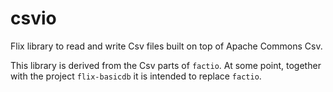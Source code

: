 # csvio

Flix library to read and write Csv files built on top of Apache Commons Csv.

This library is derived from the Csv parts of `factio`. At some point, together with
the project `flix-basicdb` it is intended to replace `factio`.
